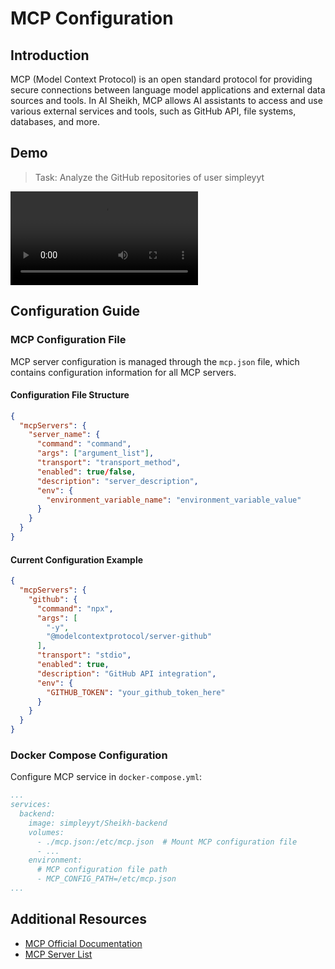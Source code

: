 # MCP Configuration

## Introduction

MCP (Model Context Protocol) is an open standard protocol for providing secure connections between language model applications and external data sources and tools. In AI Sheikh, MCP allows AI assistants to access and use various external services and tools, such as GitHub API, file systems, databases, and more.

## Demo

> Task: Analyze the GitHub repositories of user simpleyyt

![](https://raw.githubusercontent.com/Simpleyyt/picgo-image/master/mcp.mp4 ':include controls width="100%"')

## Configuration Guide

### MCP Configuration File

MCP server configuration is managed through the `mcp.json` file, which contains configuration information for all MCP servers.

#### Configuration File Structure

```json
{
  "mcpServers": {
    "server_name": {
      "command": "command",
      "args": ["argument_list"],
      "transport": "transport_method",
      "enabled": true/false,
      "description": "server_description",
      "env": {
        "environment_variable_name": "environment_variable_value"
      }
    }
  }
}
```

#### Current Configuration Example

```json
{
  "mcpServers": {
    "github": {
      "command": "npx",
      "args": [
        "-y",
        "@modelcontextprotocol/server-github"
      ],
      "transport": "stdio",
      "enabled": true,
      "description": "GitHub API integration",
      "env": {
        "GITHUB_TOKEN": "your_github_token_here"
      }
    }
  }
}
```

### Docker Compose Configuration

Configure MCP service in `docker-compose.yml`:

```yaml
...
services:
  backend:
    image: simpleyyt/Sheikh-backend
    volumes:
      - ./mcp.json:/etc/mcp.json  # Mount MCP configuration file
      - ...
    environment:
      # MCP configuration file path
      - MCP_CONFIG_PATH=/etc/mcp.json
...
```

## Additional Resources

- [MCP Official Documentation](https://modelcontextprotocol.io/)
- [MCP Server List](https://github.com/modelcontextprotocol/servers) 